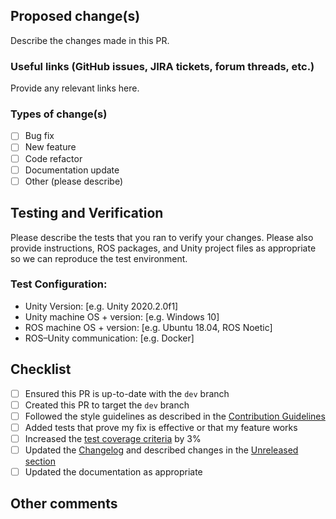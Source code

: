 ## Proposed change(s)

Describe the changes made in this PR.

### Useful links (GitHub issues, JIRA tickets, forum threads, etc.)

Provide any relevant links here.

### Types of change(s)

- [ ] Bug fix
- [ ] New feature
- [ ] Code refactor
- [ ] Documentation update
- [ ] Other (please describe)

## Testing and Verification

Please describe the tests that you ran to verify your changes. Please also provide instructions, ROS packages, and Unity project files as appropriate so we can reproduce the test environment. 

### Test Configuration:
- Unity Version: [e.g. Unity 2020.2.0f1]
- Unity machine OS + version: [e.g. Windows 10]
- ROS machine OS + version: [e.g. Ubuntu 18.04, ROS Noetic]
- ROS–Unity communication: [e.g. Docker]

## Checklist
- [ ] Ensured this PR is up-to-date with the `dev` branch
- [ ] Created this PR to target the `dev` branch
- [ ] Followed the style guidelines as described in the [Contribution Guidelines](https://github.com/Unity-Technologies/URDF-Importer/blob/main/CONTRIBUTING.md)
- [ ] Added tests that prove my fix is effective or that my feature works
- [ ] Increased the [test coverage criteria](https://github.com/Unity-Technologies/URDF-Importer/blob/dev/.yamato/yamato-config.yml#L18) by 3%
- [ ] Updated the [Changelog](https://github.com/Unity-Technologies/URDF-Importer/blob/dev/com.unity.robotics.urdf-importer/CHANGELOG.md) and described changes in the [Unreleased section](https://github.com/Unity-Technologies/URDF-Importer/blob/dev/com.unity.robotics.urdf-importer/CHANGELOG.md#unreleased)
- [ ] Updated the documentation as appropriate

## Other comments